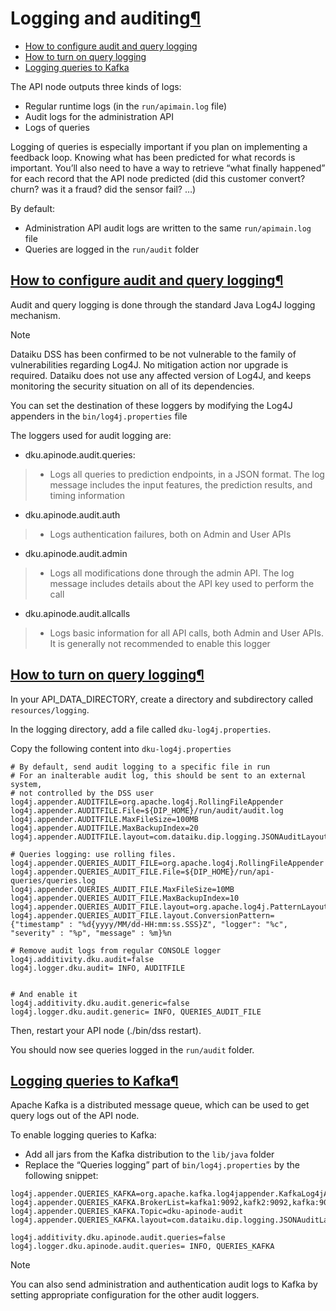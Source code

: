 Logging and auditing[¶](#logging-and-auditing "Permalink to this heading")
==========================================================================



* [How to configure audit and query logging](#how-to-configure-audit-and-query-logging)
* [How to turn on query logging](#how-to-turn-on-query-logging)
* [Logging queries to Kafka](#logging-queries-to-kafka)



The API node outputs three kinds of logs:


* Regular runtime logs (in the `run/apimain.log` file)
* Audit logs for the administration API
* Logs of queries


Logging of queries is especially important if you plan on implementing a feedback loop. Knowing what has been predicted for what records is important. You’ll also need to have a way to retrieve “what finally happened” for each record that the API node predicted (did this customer convert? churn? was it a fraud? did the sensor fail? …)


By default:


* Administration API audit logs are written to the same `run/apimain.log` file
* Queries are logged in the `run/audit` folder



[How to configure audit and query logging](#id1)[¶](#how-to-configure-audit-and-query-logging "Permalink to this heading")
--------------------------------------------------------------------------------------------------------------------------


Audit and query logging is done through the standard Java Log4J logging mechanism.



Note


Dataiku DSS has been confirmed to be not vulnerable to the family of vulnerabilities regarding Log4J. No mitigation action nor upgrade is required. Dataiku does not use any affected version of Log4J, and keeps monitoring the security situation on all of its dependencies.



You can set the destination of these loggers by modifying the Log4J appenders in the `bin/log4j.properties` file


The loggers used for audit logging are:


* dku.apinode.audit.queries:



> + Logs all queries to prediction endpoints, in a JSON format. The log message includes the input features, the prediction results, and timing information
* dku.apinode.audit.auth



> + Logs authentication failures, both on Admin and User APIs
* dku.apinode.audit.admin



> + Logs all modifications done through the admin API. The log message includes details about the API key used to perform the call
* dku.apinode.audit.allcalls



> + Logs basic information for all API calls, both Admin and User APIs. It is generally not recommended to enable this logger




[How to turn on query logging](#id2)[¶](#how-to-turn-on-query-logging "Permalink to this heading")
--------------------------------------------------------------------------------------------------


In your API\_DATA\_DIRECTORY, create a directory and subdirectory called `resources/logging`.


In the logging directory, add a file called `dku-log4j.properties`.


Copy the following content into `dku-log4j.properties`



```
# By default, send audit logging to a specific file in run
# For an inalterable audit log, this should be sent to an external system,
# not controlled by the DSS user
log4j.appender.AUDITFILE=org.apache.log4j.RollingFileAppender
log4j.appender.AUDITFILE.File=${DIP_HOME}/run/audit/audit.log
log4j.appender.AUDITFILE.MaxFileSize=100MB
log4j.appender.AUDITFILE.MaxBackupIndex=20
log4j.appender.AUDITFILE.layout=com.dataiku.dip.logging.JSONAuditLayout

# Queries logging: use rolling files.
log4j.appender.QUERIES_AUDIT_FILE=org.apache.log4j.RollingFileAppender
log4j.appender.QUERIES_AUDIT_FILE.File=${DIP_HOME}/run/api-queries/queries.log
log4j.appender.QUERIES_AUDIT_FILE.MaxFileSize=10MB
log4j.appender.QUERIES_AUDIT_FILE.MaxBackupIndex=10
log4j.appender.QUERIES_AUDIT_FILE.layout=org.apache.log4j.PatternLayout
log4j.appender.QUERIES_AUDIT_FILE.layout.ConversionPattern={"timestamp" : "%d{yyyy/MM/dd-HH:mm:ss.SSS}Z", "logger": "%c", "severity" : "%p", "message" : %m}%n

# Remove audit logs from regular CONSOLE logger
log4j.additivity.dku.audit=false
log4j.logger.dku.audit= INFO, AUDITFILE


# And enable it
log4j.additivity.dku.audit.generic=false
log4j.logger.dku.audit.generic= INFO, QUERIES_AUDIT_FILE

```


Then, restart your API node (./bin/dss restart).


You should now see queries logged in the `run/audit` folder.




[Logging queries to Kafka](#id3)[¶](#logging-queries-to-kafka "Permalink to this heading")
------------------------------------------------------------------------------------------


Apache Kafka is a distributed message queue, which can be used to get query logs out of the API node.


To enable logging queries to Kafka:


* Add all jars from the Kafka distribution to the `lib/java` folder
* Replace the “Queries logging” part of `bin/log4j.properties` by the following snippet:



```
log4j.appender.QUERIES_KAFKA=org.apache.kafka.log4jappender.KafkaLog4jAppender
log4j.appender.QUERIES_KAFKA.BrokerList=kafka1:9092,kafk2:9092,kafka:9093
log4j.appender.QUERIES_KAFKA.Topic=dku-apinode-audit
log4j.appender.QUERIES_KAFKA.layout=com.dataiku.dip.logging.JSONAuditLayout

log4j.additivity.dku.apinode.audit.queries=false
log4j.logger.dku.apinode.audit.queries= INFO, QUERIES_KAFKA

```



Note


You can also send administration and authentication audit logs to Kafka by setting appropriate configuration for the
other audit loggers.